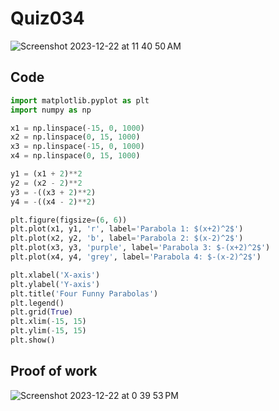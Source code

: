 # Quiz034
<img width="max" alt="Screenshot 2023-12-22 at 11 40 50 AM" src="https://github.com/hasmhib/unit2-2024/assets/142870448/f9fd6290-ac90-4298-936c-9f855528b6d1">

## Code
```.py
import matplotlib.pyplot as plt
import numpy as np

x1 = np.linspace(-15, 0, 1000)
x2 = np.linspace(0, 15, 1000)
x3 = np.linspace(-15, 0, 1000)
x4 = np.linspace(0, 15, 1000)

y1 = (x1 + 2)**2
y2 = (x2 - 2)**2
y3 = -((x3 + 2)**2)
y4 = -((x4 - 2)**2)

plt.figure(figsize=(6, 6))
plt.plot(x1, y1, 'r', label='Parabola 1: $(x+2)^2$')
plt.plot(x2, y2, 'b', label='Parabola 2: $(x-2)^2$')
plt.plot(x3, y3, 'purple', label='Parabola 3: $-(x+2)^2$')
plt.plot(x4, y4, 'grey', label='Parabola 4: $-(x-2)^2$')

plt.xlabel('X-axis')
plt.ylabel('Y-axis')
plt.title('Four Funny Parabolas')
plt.legend()
plt.grid(True)
plt.xlim(-15, 15)
plt.ylim(-15, 15)
plt.show()

```

## Proof of work
<img width="max" alt="Screenshot 2023-12-22 at 0 39 53 PM" src="https://github.com/hasmhib/unit2-2024/assets/142870448/1bc9f757-2636-4f02-be1d-a6f49d324a69">


